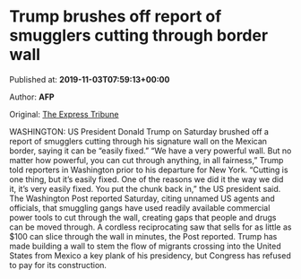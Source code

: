 
# Trump brushes off report of smugglers cutting through border wall

Published at: **2019-11-03T07:59:13+00:00**

Author: **AFP**

Original: [The Express Tribune](https://tribune.com.pk/story/2092650/3-trump-brushes-off-report-smugglers-cutting-border-wall/)

WASHINGTON: US President Donald Trump on Saturday brushed off a report of smugglers cutting through his signature wall on the Mexican border, saying it can be “easily fixed.”
“We have a very powerful wall. But no matter how powerful, you can cut through anything, in all fairness,” Trump told reporters in Washington prior to his departure for New York.
“Cutting is one thing, but it’s easily fixed. One of the reasons we did it the way we did it, it’s very easily fixed. You put the chunk back in,” the US president said.
The Washington Post reported Saturday, citing unnamed US agents and officials, that smuggling gangs have used readily available commercial power tools to cut through the wall, creating gaps that people and drugs can be moved through.
A cordless reciprocating saw that sells for as little as $100 can slice through the wall in minutes, the Post reported.
Trump has made building a wall to stem the flow of migrants crossing into the United States from Mexico a key plank of his presidency, but Congress has refused to pay for its construction.

